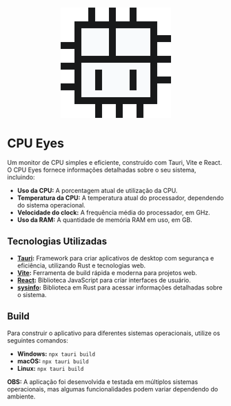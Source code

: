 <p align="center">
    <img width="256" height="256" src="./assets/cpu_eyes.gif"/>
</p>

# CPU Eyes

Um monitor de CPU simples e eficiente, construído com Tauri, Vite e React. O CPU Eyes fornece informações detalhadas sobre o seu sistema, incluindo:

- **Uso da CPU:** A porcentagem atual de utilização da CPU.
- **Temperatura da CPU:** A temperatura atual do processador, dependendo do sistema operacional.
- **Velocidade do clock:** A frequência média do processador, em GHz.
- **Uso da RAM:** A quantidade de memória RAM em uso, em GB.

## Tecnologias Utilizadas

- **[Tauri](https://tauri.app/):** Framework para criar aplicativos de desktop com segurança e eficiência, utilizando Rust e tecnologias web.
- **[Vite](https://vitejs.dev/):** Ferramenta de build rápida e moderna para projetos web.
- **[React](https://reactjs.org/):** Biblioteca JavaScript para criar interfaces de usuário.
- **[sysinfo](https://crates.io/crates/sysinfo):** Biblioteca em Rust para acessar informações detalhadas sobre o sistema.

## Build

Para construir o aplicativo para diferentes sistemas operacionais, utilize os seguintes comandos:

- **Windows:** `npx tauri build`
- **macOS:** `npx tauri build`
- **Linux:** `npx tauri build`

**OBS:** A aplicação foi desenvolvida e testada em múltiplos sistemas operacionais, mas algumas funcionalidades podem variar dependendo do ambiente.

